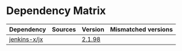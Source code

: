 # Dependency Matrix

Dependency | Sources | Version | Mismatched versions
---------- | ------- | ------- | -------------------
[jenkins-x/jx](https://github.com/jenkins-x/jx.git) |  | [2.1.98](https://github.com/jenkins-x/jx/releases/tag/v2.1.98) | 
